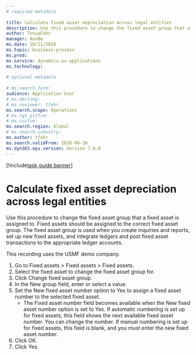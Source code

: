 ```yaml
--- 
# required metadata 
 
title: Calculate fixed asset depreciation across legal entities
description: Use this procedure to change the fixed asset group that a fixed asset is assigned to. 
author: TonyaFehr 
manager: AnnBe 
ms.date: 10/11/2016
ms.topic: business-process 
ms.prod:  
ms.service: dynamics-ax-applications 
ms.technology:  
 
# optional metadata 
 
# ms.search.form:   
audience: Application User 
# ms.devlang:  
# ms.reviewer: tfehr 
ms.search.scope: Operations 
# ms.tgt_pltfrm:  
# ms.custom:  
ms.search.region: Global
# ms.search.industry: 
ms.author: tfehr 
ms.search.validFrom: 2016-06-30 
ms.dyn365.ops.version: Version 7.0.0 
---
```


[!include[task guide banner](../../includes/task-guide-banner.md)]

# Calculate fixed asset depreciation across legal entities

Use this procedure to change the fixed asset group that a fixed asset is assigned to. Fixed assets should be assigned to the correct fixed asset group. The fixed asset group is used when you create inquiries and reports, set up new fixed assets, and integrate ledgers and post fixed asset transactions to the appropriate ledger accounts.
This recording uses the USMF demo company.

1. Go to Fixed assets > Fixed assets > Fixed assets.
2. Select the fixed asset to change the fixed asset group for.
3. Click Change fixed asset group.
4. In the New group field, enter or select a value.
5. Set the New fixed asset number option to Yes to assign a fixed asset number to the selected fixed asset.
    * The Fixed asset number field becomes available when the New fixed asset number option is set to Yes.   If automatic numbering is set up for fixed assets, this field shows the next available fixed asset number. You can change the number.   If manual numbering is set up for fixed assets, this field is blank, and you must enter the new fixed asset number.  
6. Click OK.
7. Click Yes.


